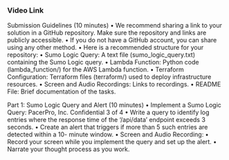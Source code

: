 
### Video Link



Submission Guidelines (10 minutes)
• We recommend sharing a link to your solution in a GitHub repository. Make
sure the repository and links are publicly accessible.
• If you do not have a GitHub account, you can share using any other
method.
• Here is a recommended structure for your repository:
• Sumo Logic Query: A text file (sumo_logic_query.txt) containing the
Sumo Logic query.
• Lambda Function: Python code (lambda_function/) for the AWS Lambda
function.
• Terraform Configuration: Terraform files (terraform/) used to deploy
infrastructure resources.
• Screen and Audio Recordings: Links to recordings.
• README File: Brief documentation of the tasks.


Part 1: Sumo Logic Query and Alert (10 minutes)
• Implement a Sumo Logic Query:
PacerPro, Inc.
Confidential 3 of 4
• Write a query to identify log entries where the response time of the ‘/api/data’
endpoint exceeds 3 seconds.
• Create an alert that triggers if more than 5 such entries are detected within a 10-
minute window.
• Screen and Audio Recording:
• Record your screen while you implement the query and set up the alert.
• Narrate your thought process as you work.
